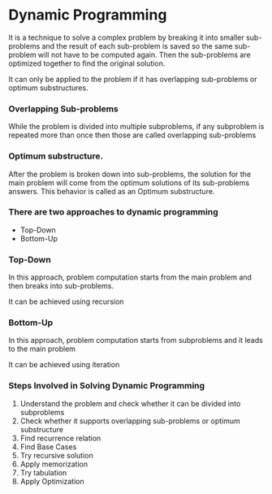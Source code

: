 <h1>Dynamic Programming</h1>
<p>It is a technique to solve a complex problem by breaking it into smaller sub-problems and the result of each sub-problem is saved so the same sub-problem will not have to be computed again. Then the sub-problems are optimized together to find the original solution.</p>
<p>It can only be applied to the problem if it has overlapping sub-problems or optimum substructures.</p>
<h3>Overlapping Sub-problems</h3>
<p>While the problem is divided into multiple subproblems, if any subproblem is repeated more than once then those are called overlapping sub-problems</p>
<h3>Optimum substructure.</h3>
<p>After the problem is broken down into sub-problems, the solution for the main problem will come from the optimum solutions of its sub-problems answers. This behavior is called as an Optimum substructure.</p>
<h3>There are two approaches to dynamic programming</h3>
<ul>
  <li>Top-Down</li>
  <li>Bottom-Up</li>
</ul>
<h3>Top-Down</h3>
<p>In this approach, problem computation starts from the main problem and then breaks into sub-problems.</p>
<p>It can be achieved using recursion</p>
<h3>Bottom-Up</h3>
<p>In this approach, problem computation starts from subproblems and it leads to the main problem</p>
<p>It can be achieved using iteration</p>
<h3>Steps Involved in Solving Dynamic Programming</h3>
<ol>
  <li> Understand the problem and check whether it can be divided into subproblems</li>
  <li> Check whether it supports overlapping sub-problems or optimum substructure</li>
  <li> Find recurrence relation</li>
  <li> Find Base Cases </li>
  <li> Try recursive solution</li>
  <li> Apply memorization</li>
  <li> Try tabulation</li>
  <li> Apply Optimization</li>
</ol>

